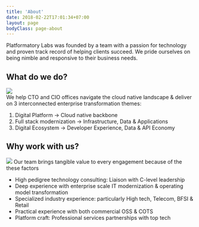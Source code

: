 ```yaml
---
title: 'About'
date: 2018-02-22T17:01:34+07:00
layout: page
bodyClass: page-about
---
```

Platformatory Labs was founded by a team with a passion for technology and proven 
track record of helping clients succeed. We pride ourselves on being nimble and responsive to  their business needs.

## What do we do?
 <img src="..\images\cto.png">
 <br>
We help CTO and CIO offices navigate the cloud native landscape & deliver on 3 interconnected enterprise transformation themes: 

1. Digital Platform → Cloud native backbone
2. Full stack modernization → Infrastructure, Data & Applications
3. Digital Ecosystem → Developer Experience, Data & API Economy

## Why work with us?
 <img src="..\images\atob.jpeg">
Our team brings tangible value to every engagement because of the these factors

- High pedigree technology consulting:  Liaison with C-level leadership
- Deep experience with enterprise scale IT modernization & operating model transformation
- Specialized industry experience: particularly High tech, Telecom, BFSI & Retail
- Practical experience with both commercial OSS & COTS
- Platform craft: Professional services partnerships with top tech

